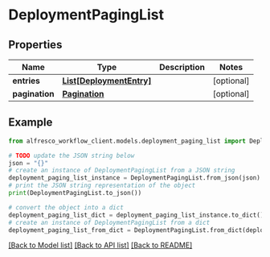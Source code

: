 # DeploymentPagingList


## Properties

Name | Type | Description | Notes
------------ | ------------- | ------------- | -------------
**entries** | [**List[DeploymentEntry]**](DeploymentEntry.md) |  | [optional] 
**pagination** | [**Pagination**](Pagination.md) |  | [optional] 

## Example

```python
from alfresco_workflow_client.models.deployment_paging_list import DeploymentPagingList

# TODO update the JSON string below
json = "{}"
# create an instance of DeploymentPagingList from a JSON string
deployment_paging_list_instance = DeploymentPagingList.from_json(json)
# print the JSON string representation of the object
print(DeploymentPagingList.to_json())

# convert the object into a dict
deployment_paging_list_dict = deployment_paging_list_instance.to_dict()
# create an instance of DeploymentPagingList from a dict
deployment_paging_list_from_dict = DeploymentPagingList.from_dict(deployment_paging_list_dict)
```
[[Back to Model list]](../README.md#documentation-for-models) [[Back to API list]](../README.md#documentation-for-api-endpoints) [[Back to README]](../README.md)


